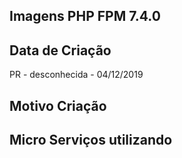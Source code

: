 ## Imagens PHP FPM 7.4.0

## Data de Criação

PR - desconhecida - 04/12/2019

## Motivo Criação

## Micro Serviços utilizando


